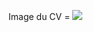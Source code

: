 Image du CV =
<img src="https://cdn.discordapp.com/attachments/902284509049933844/991404618401718332/unknown.png">